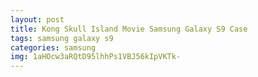 ```yaml
---
layout: post
title: Kong Skull Island Movie Samsung Galaxy S9 Case
tags: samsung galaxy s9
categories: samsung
img: 1aHOcw3aRQtD95lhhPs1VBJ56kIpVKTk-
---
```

